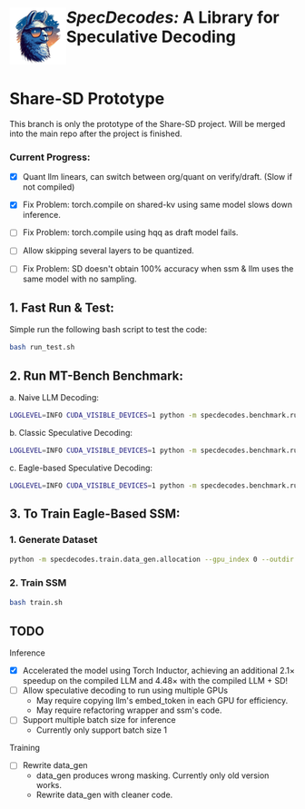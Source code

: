 # <img src="assets/logo.png" alt="Medusa" width="100" align="left"><i>SpecDecodes:</i> A Library for Speculative Decoding

<br>

# Share-SD Prototype
This branch is only the prototype of the Share-SD project. Will be merged into the main repo after the project is finished.
### Current Progress:
- [x] Quant llm linears, can switch between org/quant on verify/draft. (Slow if not compiled)
- [x] Fix Problem: torch.compile on shared-kv using same model slows down inference.
- [ ] Fix Problem: torch.compile using hqq as draft model fails.
- [ ] Allow skipping several layers to be quantized.
- [ ] Fix Problem: SD doesn't obtain 100% accuracy when ssm & llm uses the same model with no sampling.


## 1. Fast Run & Test:
Simple run the following bash script to test the code:
```bash
bash run_test.sh
```

## 2. Run MT-Bench Benchmark:

a. Naive LLM Decoding:
```bash
LOGLEVEL=INFO CUDA_VISIBLE_DEVICES=1 python -m specdecodes.benchmark.run_mtbench --dtype float16 -llm meta-llama/Llama-2-7b-chat-hf --mode naive --do-sample --temp 1.0 --log-dir <log directory>
```

b. Classic Speculative Decoding:
```bash
LOGLEVEL=INFO CUDA_VISIBLE_DEVICES=1 python -m specdecodes.benchmark.run_mtbench --dtype float16 -llm meta-llama/Llama-2-7b-chat-hf -ssm <draft model directory> --mode sd-classic --out-dir <out directory> --log-dir <log directory>
```

c. Eagle-based Speculative Decoding:
```bash
LOGLEVEL=INFO CUDA_VISIBLE_DEVICES=1 python -m specdecodes.benchmark.run_mtbench --dtype float16 -llm meta-llama/Llama-2-7b-chat-hf -ssm <draft model directory> --mode sd-eagle --do-sample --temp 1.0 --out-dir <out directory> --log-dir <log directory>
```

## 3. To Train Eagle-Based SSM:

### 1. Generate Dataset

```bash
python -m specdecodes.train.data_gen.allocation --gpu_index 0 --outdir <dataset save location>
```

### 2. Train SSM

```bash
bash train.sh
```

## TODO

Inference
- [x] Accelerated the model using Torch Inductor, achieving an additional 2.1× speedup on the compiled LLM and 4.48× with the compiled LLM + SD!
- [ ] Allow speculative decoding to run using multiple GPUs
  - May require copying llm's embed_token in each GPU for efficiency.
  - May require refactoring wrapper and ssm's code.
- [ ] Support multiple batch size for inference
  - Currently only support batch size 1

Training
- [ ] Rewrite data_gen
  - data_gen produces wrong masking. Currently only old version works.
  - Rewrite data_gen with cleaner code.